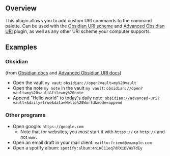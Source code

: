 ## Overview

This plugin allows you to add custom URI commands to the command palette. Can bu used with the [Obsidian URI scheme](https://help.obsidian.md/Advanced+topics/Using+obsidian+URI) and [Advanced Obsidian URI](https://github.com/Vinzent03/obsidian-advanced-uri) plugin, as well as any other URI scheme your computer supports.

## Examples

### Obsidian
(from [Obsidian docs](https://help.obsidian.md/Advanced+topics/Using+obsidian+URI#Available+actions) and [Advanced Obsidian URI docs](https://help.obsidian.md/Advanced+topics/Using+obsidian+URI#Available+actions))
- Open the vault `my vaut`: `obsidian://open?vault=my%20vault`
- Open the note `my note` in the vault `my vault`: `obsidian://open?vault=my%20vault&file=my%20note`
- Append "Hello world" to today's daily note: `obsidian://advanced-uri?vault=&daily=true&data=Hello%20World&mode=append`

### Other programs
- Open google: `https://google.com`
    - Note that for websites, you *must* start it with `https://` or `http://` and not `www.`
- Open an email draft in your mail client: `mailto:friend@example.com`
- Open a spotify album: `spotify:album:4niKC11eq7dRXiDVWsTdEy`